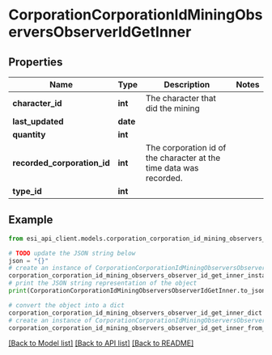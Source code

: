 # CorporationCorporationIdMiningObserversObserverIdGetInner


## Properties

Name | Type | Description | Notes
------------ | ------------- | ------------- | -------------
**character_id** | **int** | The character that did the mining  | 
**last_updated** | **date** |  | 
**quantity** | **int** |  | 
**recorded_corporation_id** | **int** | The corporation id of the character at the time data was recorded.  | 
**type_id** | **int** |  | 

## Example

```python
from esi_api_client.models.corporation_corporation_id_mining_observers_observer_id_get_inner import CorporationCorporationIdMiningObserversObserverIdGetInner

# TODO update the JSON string below
json = "{}"
# create an instance of CorporationCorporationIdMiningObserversObserverIdGetInner from a JSON string
corporation_corporation_id_mining_observers_observer_id_get_inner_instance = CorporationCorporationIdMiningObserversObserverIdGetInner.from_json(json)
# print the JSON string representation of the object
print(CorporationCorporationIdMiningObserversObserverIdGetInner.to_json())

# convert the object into a dict
corporation_corporation_id_mining_observers_observer_id_get_inner_dict = corporation_corporation_id_mining_observers_observer_id_get_inner_instance.to_dict()
# create an instance of CorporationCorporationIdMiningObserversObserverIdGetInner from a dict
corporation_corporation_id_mining_observers_observer_id_get_inner_from_dict = CorporationCorporationIdMiningObserversObserverIdGetInner.from_dict(corporation_corporation_id_mining_observers_observer_id_get_inner_dict)
```
[[Back to Model list]](../README.md#documentation-for-models) [[Back to API list]](../README.md#documentation-for-api-endpoints) [[Back to README]](../README.md)


